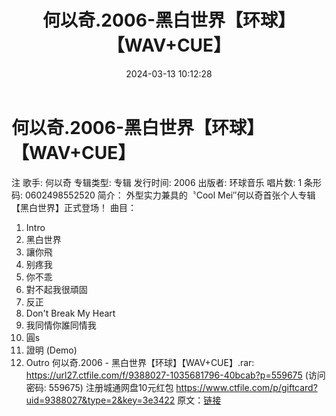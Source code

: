 ﻿---
title: 何以奇.2006-黑白世界【环球】【WAV+CUE】
date: 2024-03-13 10:12:28
categories: WAV车载音乐、镜像
tags: 华语中文
---
# 何以奇.2006-黑白世界【环球】【WAV+CUE】

注
歌手: 何以奇
专辑类型: 专辑
发行时间: 2006
出版者: 环球音乐
唱片数: 1
条形码: 0602498552520
简介：
外型实力兼具的〝Cool Mei″何以奇首张个人专辑【黑白世界】正式登场！
曲目：
1. Intro
2. 黑白世界
3. 讓你飛
4. 别疼我
5. 你不乖
6. 對不起我很頑固
7. 反正
8. Don't Break My Heart
9. 我同情你誰同情我
10. 圓s
11. 證明 (Demo)
12. Outro
何以奇.2006 - 黑白世界【环球】【WAV+CUE】.rar: https://url27.ctfile.com/f/9388027-1035681796-40bcab?p=559675
(访问密码: 559675)
注册城通网盘10元红包 https://www.ctfile.com/p/giftcard?uid=9388027&type=2&key=3e3422
原文：[链接](https://blog.sina.com.cn/s/blog_1647c7e76010314os.html)